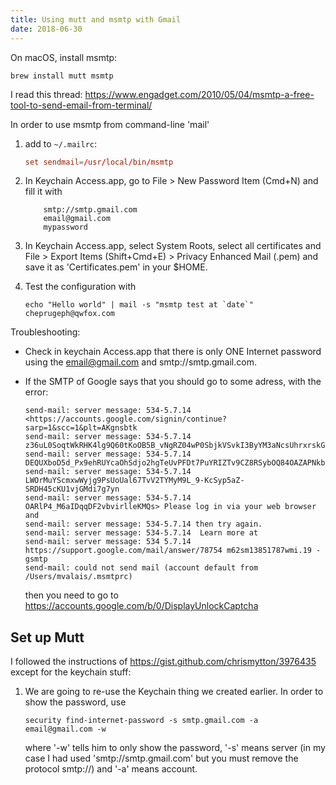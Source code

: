 ```yaml
---
title: Using mutt and msmtp with Gmail
date: 2018-06-30
---
```


On macOS, install msmtp:

    brew install mutt msmtp

I read this thread:
<https://www.engadget.com/2010/05/04/msmtp-a-free-tool-to-send-email-from-terminal/>

In order to use msmtp from command-line 'mail'

1. add to `~/.mailrc`:

   ```conf
   set sendmail=/usr/local/bin/msmtp
   ```

2. In Keychain Access.app, go to File > New Password Item (Cmd+N)
   and fill it with

   ```plain
       smtp://smtp.gmail.com
       email@gmail.com
       mypassword
   ```

3. In Keychain Access.app, select System Roots, select all certificates
   and File > Export Items (Shift+Cmd+E) > Privacy Enhanced Mail (.pem)
   and save it as 'Certificates.pem' in your \$HOME.

4. Test the configuration with

   ```shell
   echo "Hello world" | mail -s "msmtp test at `date`" cheprugeph@qwfox.com
   ```

Troubleshooting:

- Check in keychain Access.app that there is only ONE Internet password using the
  email@gmail.com and smtp://smtp.gmail.com.
- If the SMTP of Google says that you should go to some adress, with the error:

      send-mail: server message: 534-5.7.14 <https://accounts.google.com/signin/continue?sarp=1&scc=1&plt=AKgnsbtk
      send-mail: server message: 534-5.7.14 z36uL0SoqtWkRHK4lg9Q60tKoOB5B_vNgRZ04wP0SbjkVSvkI3ByYM3aNcsUhrxrskG2Vf
      send-mail: server message: 534-5.7.14 DEQUXboD5d_Px9ehRUYcaOhSdjo2hgTeUvPFDt7PuYRIZTv9CZ8RSybOQ84OAZAPNkbqhd
      send-mail: server message: 534-5.7.14 LWOrMuYScmxwWyjg9PsUoUal67TvV2TYMyM9L_9-KcSyp5aZ-SRDH45cKU1vjGMdi7g7yn
      send-mail: server message: 534-5.7.14 OARlP4_M6aIDqqDF2vbvirlleKMQs> Please log in via your web browser and
      send-mail: server message: 534-5.7.14 then try again.
      send-mail: server message: 534-5.7.14  Learn more at
      send-mail: server message: 534 5.7.14  https://support.google.com/mail/answer/78754 m62sm13851787wmi.19 - gsmtp
      send-mail: could not send mail (account default from /Users/mvalais/.msmtprc)

  then you need to go to <https://accounts.google.com/b/0/DisplayUnlockCaptcha>

## Set up Mutt

I followed the instructions of <https://gist.github.com/chrismytton/3976435> except
for the keychain stuff:

1. We are going to re-use the Keychain thing we created earlier. In order to show
   the password, use

   ```shell
   security find-internet-password -s smtp.gmail.com -a email@gmail.com -w
   ```

   where '-w' tells him to only show the password, '-s' means server (in my case I
   had used 'smtp://smtp.gmail.com' but you must remove the protocol smtp://) and
   '-a' means account.
